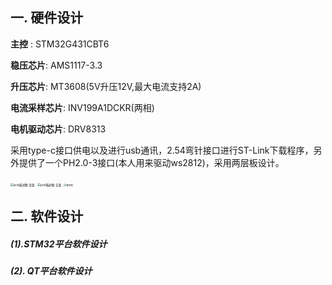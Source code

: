 ## 一. 硬件设计

**主控** : STM32G431CBT6

**稳压芯片**: AMS1117-3.3

**升压芯片**: MT3608(5V升压12V,最大电流支持2A)

**电流采样芯片**: INV199A1DCKR(两相)

**电机驱动芯片**: DRV8313

采用type-c接口供电以及进行usb通讯，2.54弯针接口进行ST-Link下载程序，另外提供了一个PH2.0-3接口(本人用来驱动ws2812)，采用两层板设计。

<img src="F:\Gitee\STM32G431CBT6\4008_FOC_HID\4.Image\pcb描述图-反面.png" alt="pcb描述图-反面" style="zoom: 33%;" />

<img src="F:\Gitee\STM32G431CBT6\4008_FOC_HID\4.Image\pcb描述图-正面.png" alt="pcb描述图-正面" style="zoom:33%;" />

<img src="F:\Gitee\STM32G431CBT6\4008_FOC_HID\4.Image\整体图.jpg" alt="整体图" style="zoom: 25%;" />

## 二. 软件设计

##### (1).STM32平台软件设计





##### (2). QT平台软件设计

